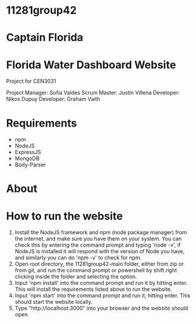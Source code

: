 # 11281group42
# Captain Florida
# Florida Water Dashboard Website
Project for CEN3031

Project Manager: Sofia Valdes
Scrum Master: Justin Villena
Developer: Nikos Dupuy
Developer: Graham Vaith

# Requirements
* npm
* NodeJS
* ExpressJS
* MongoDB
* Body-Parser

# About

# How to run the website
1. Install the NodeJS framework and npm (node package manager) from the internet, and make sure you have them on your system. You can check this by entering the command prompt and typing 'node -v', if NodeJS is installed it will respond with the version of Node you have, and similarly you can do 'npm -v' to check for npm. 
2. Open root directory, the 11281group42-main folder, either from zip or from git, and run the command prompt or powershell by shift right clicking inside the folder and selecting the option.
3. Input 'npm install' into the command prompt and run it by hitting enter. This will install the requirements listed above to run the website.
4. Input 'npm start' into the command prompt and run it, hitting enter. This should start the website locally.
5. Type "http://localhost:3000" into your browser and the website should open.
